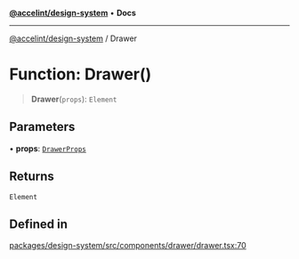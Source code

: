 [**@accelint/design-system**](../README.md) • **Docs**

***

[@accelint/design-system](../README.md) / Drawer

# Function: Drawer()

> **Drawer**(`props`): `Element`

## Parameters

• **props**: [`DrawerProps`](../type-aliases/DrawerProps.md)

## Returns

`Element`

## Defined in

[packages/design-system/src/components/drawer/drawer.tsx:70](https://github.com/gohypergiant/standard-toolkit/blob/258694cea8ed8bbd956b3cf5da47c2c9debcf127/packages/design-system/src/components/drawer/drawer.tsx#L70)
